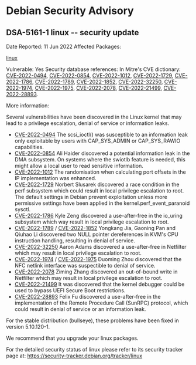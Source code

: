 
Debian Security Advisory
========================


DSA-5161-1 linux -- security update
-----------------------------------



Date Reported:
11 Jun 2022
Affected Packages:

[linux](https://packages.debian.org/src:linux)

Vulnerable:
Yes
Security database references:
In Mitre's CVE dictionary: [CVE-2022-0494](https://security-tracker.debian.org/tracker/CVE-2022-0494), [CVE-2022-0854](https://security-tracker.debian.org/tracker/CVE-2022-0854), [CVE-2022-1012](https://security-tracker.debian.org/tracker/CVE-2022-1012), [CVE-2022-1729](https://security-tracker.debian.org/tracker/CVE-2022-1729), [CVE-2022-1786](https://security-tracker.debian.org/tracker/CVE-2022-1786), [CVE-2022-1789](https://security-tracker.debian.org/tracker/CVE-2022-1789), [CVE-2022-1852](https://security-tracker.debian.org/tracker/CVE-2022-1852), [CVE-2022-32250](https://security-tracker.debian.org/tracker/CVE-2022-32250), [CVE-2022-1974](https://security-tracker.debian.org/tracker/CVE-2022-1974), [CVE-2022-1975](https://security-tracker.debian.org/tracker/CVE-2022-1975), [CVE-2022-2078](https://security-tracker.debian.org/tracker/CVE-2022-2078), [CVE-2022-21499](https://security-tracker.debian.org/tracker/CVE-2022-21499), [CVE-2022-28893](https://security-tracker.debian.org/tracker/CVE-2022-28893).  

More information:

Several vulnerabilities have been discovered in the Linux kernel that
may lead to a privilege escalation, denial of service or information
leaks.


* [CVE-2022-0494](https://security-tracker.debian.org/tracker/CVE-2022-0494)
The scsi\_ioctl() was susceptible to an information leak only
 exploitable by users with CAP\_SYS\_ADMIN or CAP\_SYS\_RAWIO
 capabilities.
* [CVE-2022-0854](https://security-tracker.debian.org/tracker/CVE-2022-0854)
Ali Haider discovered a potential information leak in the DMA
 subsystem. On systems where the swiotlb feature is needed, this
 might allow a local user to read sensitive information.
* [CVE-2022-1012](https://security-tracker.debian.org/tracker/CVE-2022-1012)
The randomisation when calculating port offsets in the IP
 implementation was enhanced.
* [CVE-2022-1729](https://security-tracker.debian.org/tracker/CVE-2022-1729)
Norbert Slusarek discovered a race condition in the perf subsystem
 which could result in local privilege escalation to root. The
 default settings in Debian prevent exploitation unless more
 permissive settings have been applied in the
 kernel.perf\_event\_paranoid sysctl.
* [CVE-2022-1786](https://security-tracker.debian.org/tracker/CVE-2022-1786)
Kyle Zeng discovered a use-after-free in the io\_uring subsystem
 which way result in local privilege escalation to root.
* [CVE-2022-1789](https://security-tracker.debian.org/tracker/CVE-2022-1789) /
 [CVE-2022-1852](https://security-tracker.debian.org/tracker/CVE-2022-1852)
Yongkang Jia, Gaoning Pan and Qiuhao Li discovered two NULL pointer
 dereferences in KVM's CPU instruction handling, resulting in denial
 of service.
* [CVE-2022-32250](https://security-tracker.debian.org/tracker/CVE-2022-32250)
Aaron Adams discovered a use-after-free in Netfilter which may
 result in local privilege escalation to root.
* [CVE-2022-1974](https://security-tracker.debian.org/tracker/CVE-2022-1974) /
 [CVE-2022-1975](https://security-tracker.debian.org/tracker/CVE-2022-1975)
Duoming Zhou discovered that the NFC netlink interface was
 suspectible to denial of service.
* [CVE-2022-2078](https://security-tracker.debian.org/tracker/CVE-2022-2078)
Ziming Zhang discovered an out-of-bound write in Netfilter which may
 result in local privilege escalation to root.
* [CVE-2022-21499](https://security-tracker.debian.org/tracker/CVE-2022-21499)
It was discovered that the kernel debugger could be used to bypass
 UEFI Secure Boot restrictions.
* [CVE-2022-28893](https://security-tracker.debian.org/tracker/CVE-2022-28893)
Felix Fu discovered a use-after-free in the implementation of the
 Remote Procedure Call (SunRPC) protocol, which could result in denial of
 service or an information leak.


For the stable distribution (bullseye), these problems have been fixed in
version 5.10.120-1.


We recommend that you upgrade your linux packages.


For the detailed security status of linux please refer to its security
tracker page at:
<https://security-tracker.debian.org/tracker/linux>





